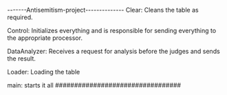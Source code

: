 -------Antisemitism-project--------------
Clear:
    Cleans the table as required.

Control:
    Initializes everything and is responsible for sending everything to the appropriate processor.

DataAnalyzer:
    Receives a request for analysis before the judges and sends the result.

Loader:
    Loading the table

main:
    starts it all
#################################
    
    
    